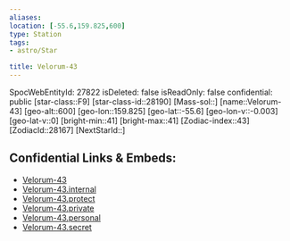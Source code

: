 ```yaml
---
aliases: 
location: [-55.6,159.825,600]
type: Station
tags:
- astro/Star

title: Velorum-43
---
```

SpocWebEntityId: 27822
isDeleted: false
isReadOnly: false
confidential: public
[star-class::F9]
[star-class-id::28190]
[Mass-sol::]
[name::Velorum-43]
[geo-alt::600]
[geo-lon::159.825]
[geo-lat::-55.6]
[geo-lon-v::-0.003]
[geo-lat-v::0]
[bright-min::41]
[bright-max::41]
[Zodiac-index::43]
[ZodiacId::28167]
[NextStarId::]



## Confidential Links & Embeds: 
- [Velorum-43](../../../_public/astro/Star/Velorum-43.md) 
- [Velorum-43.internal](../../../_internal/astro/Star/Velorum-43.internal.md) 
- [Velorum-43.protect](../../../_protect/astro/Star/Velorum-43.protect.md) 
- [Velorum-43.private](../../../_private/astro/Star/Velorum-43.private.md) 
- [Velorum-43.personal](../../../_personal/astro/Star/Velorum-43.personal.md) 
- [Velorum-43.secret](../../../_secret/astro/Star/Velorum-43.secret.md) 

